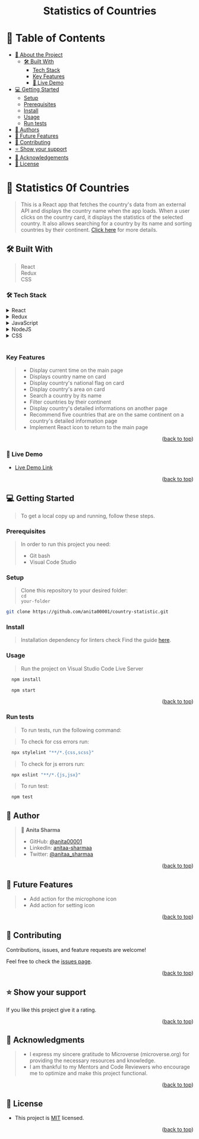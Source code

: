 <a name="readme-top"></a>

<div align="center">

  <h1><b>Statistics of Countries</b></h1>

</div>

<!-- TABLE OF CONTENTS -->

# 📗 Table of Contents

- [📖 About the Project](#about-project)
  - [🛠 Built With](#built-with)
    - [Tech Stack](#tech-stack)
    - [Key Features](#key-features)
    - [🚀 Live Demo ](#-live-demo-)
- [💻 Getting Started](#getting-started)
  - [Setup](#setup)
  - [Prerequisites](#prerequisites)
  - [Install](#install)
  - [Usage](#usage)
  - [Run tests](#run-tests)
- [👥 Authors](#authors)
- [🔭 Future Features](#future-features)
- [🤝 Contributing](#contributing)
- [⭐️ Show your support](#support)
- [🙏 Acknowledgements](#acknowledgements)
- [📝 License](#license)

<!-- PROJECT DESCRIPTION -->

# 📖 Statistics 0f Countries <a name="about-project"></a>

> This is a React app that fetches the country's data from an external API and displays the country name when the app loads. When a user clicks on the country card, it displays the statistics of the selected country. It also allows searching for a country by its name and sorting countries by their continent.
> [Click here](https://drive.google.com/file/d/1QKiu0nmpFZeMdhakS2x0mmiwvHqFJTwK/view?usp=drive_link) for more details.

## 🛠 Built With <a name="#built-with"></a>
> React <br>
> Redux <br>
> CSS

### 🛠 Tech Stack <a name="tech-stack"></a>

<details>
  <summary>React</summary>
  <ul>
    <li><a href="https://react.dev/learn">React Quick Start</a></li>
  </ul>
</details>

<details>
  <summary>Redux</summary>
  <ul>
    <li><a href="https://react-redux.js.org/tutorials/quick-start">Redux Quick Start</a></li>
  </ul>
</details>

<details>
  <summary>JavaScript</summary>
  <ul>
    <li><a href="https://www.javascripttutorial.net/javascript-dom/document-object-model-in-javascript/">DOM in JavaScript</a></li>
  </ul>
</details>

<details>
  <summary>NodeJS</summary>
  <ul>
    <li><a href="https://nodejs.org/en">Node.js</a></li>
  </ul>
</details>

<details>
  <summary>CSS</summary>
  <ul>
    <li><a href="https://html.com/css/#What_is_CSS">style.css</a></li>
  </ul>
</details>
<br>

<!-- Features -->

### Key Features <a name="#key-features"></a>
> - Display current time on the main page 
> - Displays country name on card
> - Display country's national flag on card
> - Display country's area on card
> - Search a country by its name
> - Filter countries by their continent
> - Display country's detailed informations on another page
> - Recommend five countries that are on the same continent on a country's detailed information page
> - Implement React icon to return to the main page 

<p align="right">(<a href="#readme-top">back to top</a>)</p>

<!-- LIVE DEMO -->
### 🚀 Live Demo <a name="#live-demo"></a>

- [Live Demo Link](https://country-statistic-u9yp.vercel.app/)

<p align="right">(<a href="#readme-top">back to top</a>)</p>

<!-- GETTING STARTED -->
## 💻 Getting Started <a name="getting-started"></a>

> To get a local copy up and running, follow these steps.

### Prerequisites

> In order to run this project you need:
> - Git bash
> - Visual Code Studio

### Setup
> Clone this repository to your desired folder:<br>
> <code>cd your-folder</code>
```sh
git clone https://github.com/anita00001/country-statistic.git
```

### Install

> Installation dependency for linters check
Find the guide [here](https://github.com/microverseinc/linters-config/tree/master/react-redux).

### Usage
> Run the project on Visual Studio Code Live Server
```sh
  npm install
```
```sh
  npm start
```

<p align="right">(<a href="#readme-top">back to top</a>)</p>

### Run tests

> To run tests, run the following command:

> To check for css errors run:
```sh
  npx stylelint "**/*.{css,scss}"
```
> To check for js errors run:
```sh
  npx eslint "**/*.{js,jsx}"
```
> To run test:
```sh
  npm test
```

## 👥 Author <a name="authors"></a>

> 👤 **Anita Sharma**
> - GitHub: [@anita00001](https://github.com/anita00001)
> - LinkedIn: [anitaa-sharmaa](https://www.linkedin.com/in/anitaa-sharmaa/)
> - Twitter: [@anitaa_sharmaa](https://twitter.com/anitaa_sharmaa)


<p align="right">(<a href="#readme-top">back to top</a>)</p>

<!-- FUTURE FEATURES -->

## 🔭 Future Features <a name="future-features"></a>
> - Add action for the microphone icon
> - Add action for setting icon

<p align="right">(<a href="#readme-top">back to top</a>)</p>

<!-- CONTRIBUTING -->

## 🤝 Contributing <a name="contributing"></a>

Contributions, issues, and feature requests are welcome!

Feel free to check the [issues page](https://github.com/anita00001/country-statistic/issues).

<p align="right">(<a href="#readme-top">back to top</a>)</p>

<!-- SUPPORT -->

## ⭐️ Show your support <a name="support"></a>

If you like this project give it a rating.

<p align="right">(<a href="#readme-top">back to top</a>)</p>

<!-- ACKNOWLEDGEMENTS -->

## 🙏 Acknowledgments <a name="acknowledgements"></a>

> - I express my sincere gratitude to Microverse (microverse.org) for providing the necessary resources and knowledge.
> - I am thankful to my Mentors and Code Reviewers who encourage me to optimize and make this project functional.

<p align="right">(<a href="#readme-top">back to top</a>)</p>

<!-- LICENSE -->

## 📝 License <a name="license"></a>

- This project is [MIT](./MIT) licensed.

<p align="right">(<a href="#readme-top">back to top</a>)</p>
